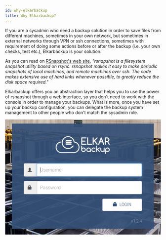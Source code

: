 ```yaml
---
id: why-elkarbackup
title: Why Elkarbackup?
---
```


If you are a sysadmin who need a backup solution in order to save files from different machines, sometimes in your own network, but sometimes in external networks through VPN or ssh connections, sometimes with requirement of doing some actions before or after the backup \(i.e. your own checks, test etc.\), Elkarbackup is your solution.

As you can read on [RSnapshot's web site](http://rsnapshot.org), _"rsnapshot is a filesystem snapshot utility based on rsync. rsnapshot makes it easy to make periodic snapshots of local machines, and remote machines over ssh. The code makes extensive use of hard links whenever possible, to greatly reduce the disk space required."_

Elkarbackup offers you an abstraction layer that helps you to use the power of rsnapshot through a web interface, so you don't need to work with the console in order to manage your backups. What is more, once you have set up your backup configuration, you can delegate the backup system management to other people who don't match the sysadmin role.

![Login](assets/screenshots/overview_01.png)